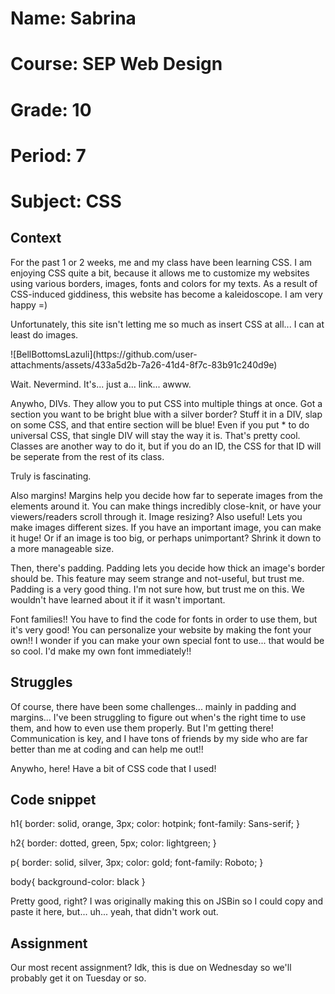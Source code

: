 <!DOCTYPE html>
<html>
<head>
  <meta charset="utf-8">
  <meta name="viewport" content="width=device-width">
  <title>JS Bin</title>
</head>
<body>
  <h1>Name: Sabrina</h1>
  <h1>Course: SEP Web Design</h1>
  <h1>Grade: 10</h1>
  <h1>Period: 7</h1>
  <h1>Subject: CSS</h1>
  
  <h2>Context</h2>
  <p>
    For the past 1 or 2 weeks, me and my class have been learning CSS. I am enjoying CSS quite a bit, because it allows me to customize my websites using various borders, images, fonts and colors for my texts. As a result of CSS-induced giddiness, this website has become a kaleidoscope. I am very happy =)
  </p>
  <p>Unfortunately, this site isn't letting me so much as insert CSS at all... I can at least do images.</p>
  ![BellBottomsLazuli](https://github.com/user-attachments/assets/433a5d2b-7a26-41d4-8f7c-83b91c240d9e)
  <p>Wait. Nevermind. It's... just a... link... awww.</p>
  <p>Anywho, DIVs. They allow you to put CSS into multiple things at once. Got a section you want to be bright blue with a silver border? Stuff it in a DIV, slap on some CSS, and that entire section will be blue! Even if you put * to do universal CSS, that single DIV will stay the way it is. That's pretty cool. Classes are another way to do it, but if you do an ID, the CSS for that ID will be seperate from the rest of its class.</p>
  <p>Truly is fascinating.</p>
  <p>Also margins! Margins help you decide how far to seperate images from the elements around it. You can make things incredibly close-knit, or have your viewers/readers scroll through it. Image resizing? Also useful! Lets you make images different sizes. If you have an important image, you can make it huge! Or if an image is too big, or perhaps unimportant? Shrink it down to a more manageable size.</p>
  <p>Then, there's padding. Padding lets you decide how thick an image's border should be. This feature may seem strange and not-useful, but trust me. Padding is a very good thing. I'm not sure how, but trust me on this. We wouldn't have learned about it if it wasn't important.</p>
  <p>Font families!! You have to find the code for fonts in order to use them, but it's very good! You can personalize your website by making the font your own!! I wonder if you can make your own special font to use... that would be so cool. I'd make my own font immediately!!</p>
  <h2>Struggles</h2>
<p>Of course, there have been some challenges... mainly in padding and margins... I've been struggling to figure out when's the right time to use them, and how to even use them properly. But I'm getting there! Communication is key, and I have tons of friends by my side who are far better than me at coding and can help me out!!</p>
<p>Anywho, here! Have a bit of CSS code that I used!</p>
<h2>Code snippet</h2>
<p>
  h1{
  border: solid, orange, 3px;
  color: hotpink;
  font-family: Sans-serif;
}

h2{
  border: dotted, green, 5px;
  color: lightgreen;
}

p{
  border: solid, silver, 3px;
  color: gold;
  font-family: Roboto;
}

body{
  background-color: black
}
</p>
<p>Pretty good, right? I was originally making this on JSBin so I could copy and paste it here, but... uh... yeah, that didn't work out.</p>
<h2>Assignment</h2>
<p>Our most recent assignment? Idk, this is due on Wednesday so we'll probably get it on Tuesday or so.</p>
</body>
</html>
